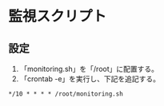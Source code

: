 # 監視スクリプト
## 設定
1. 「monitoring.sh」を「/root」に配置する。
1. 「crontab -e」を実行し、下記を追記する。
```
*/10 * * * * /root/monitoring.sh
```
